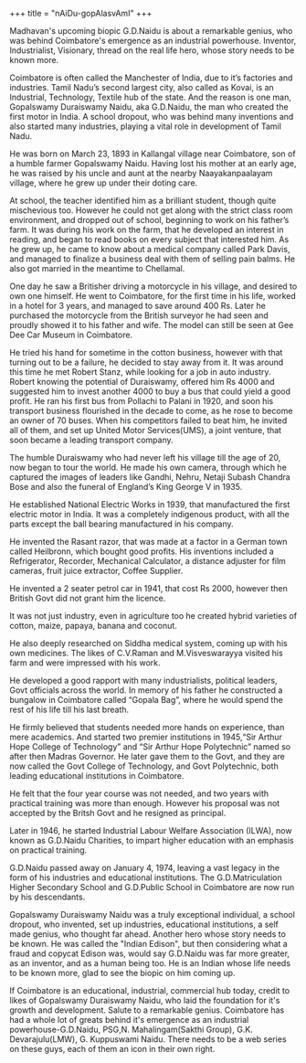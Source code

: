 +++
title = "nAiDu-gopAlasvAmI"
+++

Madhavan's upcoming biopic G.D.Naidu is about a remarkable genius, who was behind Coimbatore's emergence as an industrial powerhouse. Inventor, Industrialist, Visionary, thread on the real life hero, whose story needs to be known more.

Coimbatore is often called the Manchester of India, due to it’s factories and industries. Tamil Nadu’s second largest city, also called as Kovai, is an Industrial, Technology, Textile hub of the state. And the reason is one man, Gopalswamy Duraiswamy Naidu, aka G.D.Naidu, the man who created the first motor in India. A school dropout, who was behind many inventions and also started many industries, playing a vital role in development of Tamil Nadu.

He was born on March 23, 1893 in Kallangal village near Coimbatore, son of a humble farmer Gopalswamy Naidu. Having lost his mother at an early age, he was raised by his uncle and aunt at the nearby Naayakanpaalayam village, where he grew up under their doting care.

At school, the teacher identified him as a brilliant student, though quite mischevious too. However he could not get along with the strict class room environment, and dropped out of school, beginning to work on his father’s farm. It was during his work on the farm, that he developed an interest in reading, and began to read books on every subject that interested him. As he grew up, he came to know about a medical company called Park Davis, and managed to finalize a business deal with them of selling pain balms. He also got married in the meantime to Chellamal.

One day he saw a Britisher driving a motorcycle in his village, and desired to own one himself. He went to Coimbatore, for the first time in his life, worked in a hotel for 3 years, and managed to save around 400 Rs. Later he purchased the motorcycle from the British surveyor he had seen and proudly showed it to his father and wife. The model can still be seen at Gee Dee Car Museum in Coimbatore. 

He tried his hand for sometime in the cotton business, however with that turning out to be a failure, he decided to stay away from it. It was around this time he met Robert Stanz, while looking for a job in auto industry. Robert knowing the potential of Duraiswamy, offered him Rs 4000 and suggested him to invest another 4000 to buy a bus that could yield a good profit. He ran his first bus from Pollachi to Palani in 1920, and soon his transport business flourished in the decade to come, as he rose to become an owner of 70 buses. When his competitors failed to beat him, he invited all of them, and set up United Motor Services(UMS), a joint venture, that soon became a leading transport company. 

The humble Duraiswamy who had never left his village till the age of 20, now began to tour the world. He made his own camera, through which he captured the images of leaders like Gandhi, Nehru, Netaji Subash Chandra Bose and also the funeral of England’s King George V in 1935. 

He established National Electric Works in 1939, that manufactured the first electric motor in India. It was a completely indigenous product, with all the parts except the ball bearing manufactured in his company.

He invented the Rasant razor, that was made at a factor in a German town called Heilbronn, which bought good profits. His inventions included a Refrigerator, Recorder, Mechanical Calculator, a distance adjuster for film cameras, fruit juice extractor, Coffee Supplier.

He invented a 2 seater petrol car in 1941, that cost Rs 2000, however then British Govt did not grant him the licence. 

It was not just industry, even in agriculture too he created hybrid varieties of cotton, maize, papaya, banana and coconut.

He also deeply researched on Siddha medical system, coming up with his own medicines. The likes of C.V.Raman and M.Visveswarayya visited his farm and were impressed with his work.

He developed a good rapport with many industrialists, political leaders, Govt officials across the world. In memory of his father he constructed a bungalow in Coimbatore called “Gopala Bag”, where he would spend the rest of his life till his last breath.

He firmly believed that students needed more hands on experience, than mere academics. And started two premier institutions in 1945,“Sir Arthur Hope College of Technology” and “Sir Arthur Hope Polytechnic” named so after then Madras Governor. He later gave them to the Govt, and they are now called the Govt College of Technology, and Govt Polytechnic, both leading educational institutions in Coimbatore. 

He felt that the four year course was not needed, and two years with practical training was more than enough. However his proposal was not accepted by the Britsh Govt and he resigned as principal. 

Later in 1946, he started Industrial Labour Welfare Association (ILWA), now known as G.D.Naidu Charities, to impart higher education with an emphasis on practical training.

G.D.Naidu passed away on January 4, 1974, leaving a vast legacy in the form of his industries and educational institutions. The G.D.Matriculation Higher Secondary School and G.D.Public School in Coimbatore are now run by his descendants.

Gopalswamy Duraiswamy Naidu was a truly exceptional individual, a school dropout, who invented, set up industries, educational institutions, a self made genius, who thought far ahead. Another hero whose story needs to be known. He was called the "Indian Edison", but then considering what a fraud and copycat Edison was, would say G.D.Naidu was far more greater, as an inventor, and as a human being too. He is an Indian whose life needs to be known more, glad to see the biopic on him coming up.

If Coimbatore is an educational, industrial, commercial hub today, credit to likes of Gopalswamy Duraiswamy Naidu, who laid the foundation for it's growth and development. Salute to a remarkable genius. Coimbatore has had a whole lot of greats behind it's emergence as an industrial powerhouse-G.D.Naidu, PSG,N. Mahalingam(Sakthi Group), G.K. Devarajulu(LMW), G. Kuppuswami Naidu. There needs to be a web series on these guys, each of them an icon in their own right. 